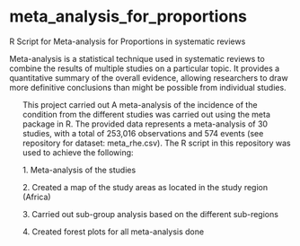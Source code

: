 # meta_analysis_for_proportions
R Script for Meta-analysis for Proportions in systematic reviews

Meta-analysis is a statistical technique used in systematic reviews to combine the results of multiple studies on a particular topic. It provides a quantitative summary of the overall evidence, allowing researchers to draw more definitive conclusions than might be possible from individual studies.
<ul>This project carried out A meta-analysis of the incidence of the condition from the different studies was carried out using the meta package in R. The provided data represents a meta-analysis of 30 studies, with a total of 253,016 observations and 574 events (see repository for dataset: meta_rhe.csv).
The R script in this repository was used to achieve the following:
</ul>
<ul>1.	Meta-analysis of the studies</ul>
<ul>2.	Created a map of the study areas as located in the study region (Africa)</ul>
<ul>3.	Carried out sub-group analysis based on the different sub-regions</ul>
<ul>4.	Created forest plots for all meta-analysis done</ul>


